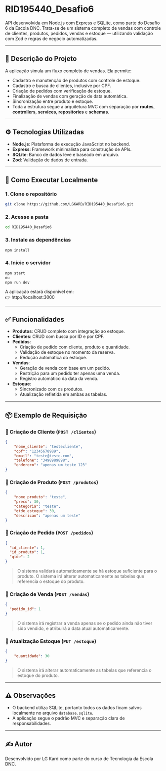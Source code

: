# RID195440_Desafio6

API desenvolvida em Node.js com Express e SQLite, como parte do Desafio 6 da Escola DNC. Trata-se de um sistema completo de vendas com controle de clientes, produtos, pedidos, vendas e estoque — utilizando validação com Zod e regras de negócio automatizadas.

---

## 📌 Descrição do Projeto

A aplicação simula um fluxo completo de vendas. Ela permite:

- Cadastro e manutenção de produtos com controle de estoque.
- Cadastro e busca de clientes, inclusive por CPF.
- Criação de pedidos com verificação de estoque.
- Finalização de vendas com geração de data automática.
- Sincronização entre produto e estoque.
- Toda a estrutura segue a arquitetura MVC com separação por **routes**, **controllers**, **services**, **repositories** e **schemas**.

---


## ⚙️ Tecnologias Utilizadas

- **Node.js**: Plataforma de execução JavaScript no backend.
- **Express**: Framework minimalista para construção de APIs.
- **SQLite**: Banco de dados leve e baseado em arquivo.
- **Zod**: Validação de dados de entrada.

---

## 🚀 Como Executar Localmente

### 1. Clone o repositório

```bash
git clone https://github.com/LGKARD/RID195440_Desafio6.git
```

### 2. Acesse a pasta 

```bash
cd RID195440_Desafio6
```

### 3. Instale as dependências

```bash
npm install
```

### 4. Inicie o servidor

```bash
npm start
ou
npm run dev
```

A aplicação estará disponível em:  
👉 http://localhost:3000

---

## ✅ Funcionalidades

- **Produtos**: CRUD completo com integração ao estoque.
- **Clientes**: CRUD com busca por ID e por CPF.
- **Pedidos**:
  - Criação de pedido com cliente, produto e quantidade.
  - Validação de estoque no momento da reserva.
  - Redução automática do estoque.
- **Vendas**:
  - Geração de venda com base em um pedido.
  - Restrição para um pedido ter apenas uma venda.
  - Registro automático da data da venda.
- **Estoque**:
  - Sincronizado com os produtos.
  - Atualização refletida em ambas as tabelas.

---

## 📦 Exemplo de Requisição

### 🔹 Criação de Cliente (`POST /clientes`)

```json
{
    "nome_cliente": "testecliente",
    "cpf": "12345678989",
    "email": "teste@teste.com",
    "telefone": "3498989898",
    "endereco": "apenas um teste 123"
}
```

### 🔹 Criação de Produto (`POST /produtos`)

```json
{
    "nome_produto": "teste",
    "preco": 30,
    "categoria": "teste",
    "qtde_estoque": 30,
    "descricao": "apenas um teste"
}
```

### 🔹 Criação de Pedido (`POST /pedidos`)

```json
{
  "id_cliente": 1,
  "id_produto": 1,
  "qtde": 2
}
```

> O sistema validará automaticamente se há estoque suficiente para o produto.
> O sistema irá alterar automaticamente as tabelas que referencia o estoque do produto.

### 🔹 Criação de Venda (`POST /vendas`)

```json
{
  "pedido_id": 1
}
```

> O sistema irá registrar a venda apenas se o pedido ainda não tiver sido vendido, e atribuirá a data atual automaticamente.

### 🔹 Atualização Estoque (`PUT /estoque`)

```json
{
    "quantidade": 30
}
```

> O sistema irá alterar automaticamente as tabelas que referencia o estoque do produto.

---

## ⚠️ Observações

- O backend utiliza SQLite, portanto todos os dados ficam salvos localmente no arquivo `database.sqlite`.
- A aplicação segue o padrão MVC e separação clara de responsabilidades.
  
---


## ✍️ Autor

Desenvolvido por LG Kard como parte do curso de Tecnologia da Escola DNC.
